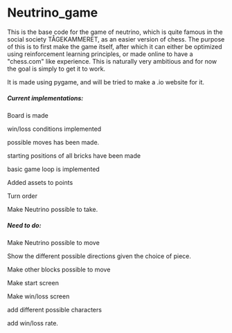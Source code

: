 # Neutrino_game
 
This is the base code for the game of neutrino, which is quite famous in the social society TÅGEKAMMERET, as an easier version of chess. The purpose of this is to first make the game itself, after which it can either be optimized using reinforcement learning principles, or made online to have a "chess.com" like experience. This is naturally very ambitious and for now the goal is simply to get it to work. 

It is made using pygame, and will be tried to make a .io website for it. 

<H5>Current implementations:</H5>
 
Board is made

win/loss conditions implemented

possible moves has been made.
 
starting positions of all bricks have been made

 basic game loop is implemented
 
 Added assets to points 
 
 Turn order  
 
 Make Neutrino possible to take.
 
<H5>Need to do:</H5> 
 
 Make Neutrino possible to move
 
 Show the different possible directions given the choice of piece.
 
 Make other blocks possible to move
 
 Make start screen
 
 Make win/loss screen
 
 add different possible characters
 
 add win/loss rate.
